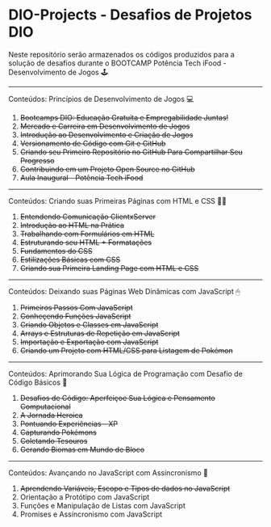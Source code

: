 # DIO-Projects - Desafios de Projetos DIO

Neste repositório serão armazenados os códigos produzidos para a solução de desafios durante o BOOTCAMP Potência Tech iFood - Desenvolvimento de Jogos 🕹

---
Conteúdos: Princípios de Desenvolvimento de Jogos 💻

1. <s>Bootcamps DIO: Educação Gratuita e Empregabilidade Juntas!</s>
2. <s>Mercado e Carreira em Desenvolvimento de Jogos</s>
3. <s>Introdução ao Desenvolvimento e Criação de Jogos</s>
4. <s>Versionamento de Código com Git e GitHub</s>
5. <s>Criando seu Primeiro Repositório no GitHub Para Compartilhar Seu Progresso</s>
6. <s>Contribuindo em um Projeto Open Source no GitHub</s>
7. <s>Aula Inaugural - Potência Tech iFood</s>

---
Conteúdos: Criando suas Primeiras Páginas com HTML e CSS 👩‍💻

1. <s>Entendendo Comunicação ClientxServer</s>
2. <s>Introdução ao HTML na Prática</s>
3. <s>Trabalhando com Formulários em HTML</s>
4. <s>Estruturando seu HTML + Formatações</s>
5. <s>Fundamentos do CSS</s>
6. <s>Estilizações Básicas com CSS</s>
7. <s>Criando sua Primeira Landing Page com HTML e CSS</s>

---
Conteúdos: Deixando suas Páginas Web Dinâmicas com JavaScript 🖱

1. <s>Primeiros Passos Com JavaScript</s>
2. <s>Conheçendo Funções JavaScript</s>
3. <s>Criando Objetos e Classes em JavaScript</s>
4. <s>Arrays e Estruturas de Repetição em JavaScript</s>
5. <s>Importação e Exportação com JavaScript</s>
6. <s>Criando um Projeto com HTML/CSS para Listagem de Pokémon</s>

---
Conteúdos: Aprimorando Sua Lógica de Programação com Desafio de Código Básicos 📘

1. <s>Desafios de Código: Aperfeiçoe Sua Lógica e Pensamento Computacional</s>
2. <s>A Jornada Heroica</s>
3. <s>Pontuando Experiências - XP</s>
4. <s>Capturando Pokémons</s>
5. <s>Coletando Tesouros</s>
6. <s>Gerando Biomas em Mundo de Bloco</s>

---
Conteúdos: Avançando no JavaScript com Assíncronismo 🚀

1. <s>Aprendendo Variáveis, Escopo e Tipos de dados no JavaScript</s>
2. Orientação a Protótipo com JavaScript
3. Funções e Manipulação de Listas com JavaScript
4. Promises e Assíncronismo com JavaScript